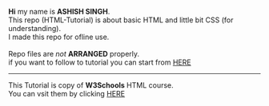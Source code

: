 **Hi** my name is **ASHISH SINGH**.<br>
This repo (HTML-Tutorial) is about basic HTML and little bit CSS (for understanding).<br>
I made this repo for ofline use.
<br><br>
Repo files are <em>not</em> <strong>ARRANGED</strong> properly.<br>
if you want to follow to tutorial you can start from <a href="HTML Introduction">HERE</a>


---

This Tutorial is copy of **W3Schools** HTML course.
<br>
You can vsit them by clicking <a href="https://www.w3schools.com/" target="_blank">HERE</a>
